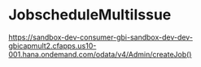 # JobscheduleMultiIssue

https://sandbox-dev-consumer-gbi-sandbox-dev-dev-gbicapmult2.cfapps.us10-001.hana.ondemand.com/odata/v4/Admin/createJob()